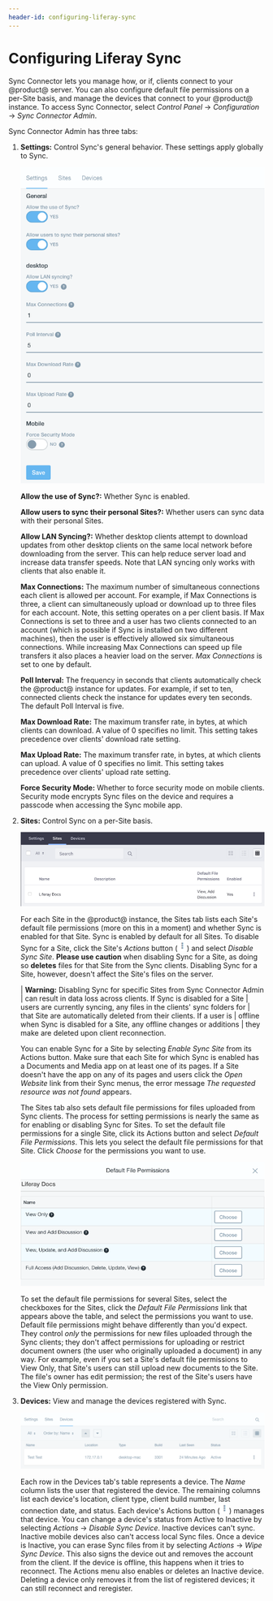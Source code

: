 ```yaml
---
header-id: configuring-liferay-sync
---
```


# Configuring Liferay Sync

Sync Connector lets you manage how, or if, clients connect to your @product@
server. You can also configure default file permissions on a per-Site basis, and
manage the devices that connect to your @product@ instance. To access Sync
Connector, select *Control Panel* &rarr; *Configuration* &rarr; *Sync Connector
Admin*. 

Sync Connector Admin has three tabs: 

1.  **Settings:** Control Sync's general behavior. These settings apply globally 
    to Sync. 

    ![Figure 1: The Control Panel's Configuration section contains Sync Connector Admin.](../../../../images/sync-admin-01.png)

    **Allow the use of Sync?:** Whether Sync is enabled.

    **Allow users to sync their personal Sites?:** Whether users can sync data 
    with their personal Sites. 

    **Allow LAN Syncing?:** Whether desktop clients attempt to download 
    updates from other desktop clients on the same local network before 
    downloading from the server. This can help reduce server load and increase 
    data transfer speeds. Note that LAN syncing only works with clients that 
    also enable it. 

    **Max Connections:** The maximum number of simultaneous connections each 
    client is allowed per account. For example, if Max Connections is three, a 
    client can simultaneously upload or download up to three files for each 
    account. Note, this setting operates on a per client basis. If Max 
    Connections is set to three and a user has two clients connected to an 
    account (which is possible if Sync is installed on two different 
    machines), then the user is effectively allowed six simultaneous 
    connections. While increasing Max Connections can speed up file transfers 
    it also places a heavier load on the server. *Max Connections* is set to 
    one by default. 

    **Poll Interval:** The frequency in seconds that clients automatically 
    check the @product@ instance for updates. For example, if set to ten, 
    connected clients check the instance for updates every ten seconds. The 
    default Poll Interval is five. 

    **Max Download Rate:** The maximum transfer rate, in bytes, at which 
    clients can download. A value of 0 specifies no limit. This setting takes 
    precedence over clients' download rate setting. 

    **Max Upload Rate:** The maximum transfer rate, in bytes, at which clients 
    can upload. A value of 0 specifies no limit. This setting takes precedence 
    over clients' upload rate setting. 

    **Force Security Mode:** Whether to force security mode on mobile clients. 
    Security mode encrypts Sync files on the device and requires a passcode 
    when accessing the Sync mobile app. 

2.  **Sites:** Control Sync on a per-Site basis. 

    ![Figure 2: Sync Connector Admin's Sites tab lets you manage Sync on a per-Site basis.](../../../../images/sync-admin-02.png)
 
    For each Site in the @product@ instance, the Sites tab lists each Site's 
    default file permissions (more on this in a moment) and whether Sync is 
    enabled for that Site. Sync is enabled by default for all Sites. To disable 
    Sync for a Site, click the Site's *Actions* button 
    (![Actions](../../../../images/icon-actions.png)) and select 
    *Disable Sync Site*. **Please use caution** when disabling Sync for a Site, 
    as doing so **deletes** files for that Site from the Sync clients. Disabling
    Sync for a Site, however, doesn't affect the Site's files on the server. 

    | **Warning:** Disabling Sync for specific Sites from Sync Connector Admin 
    | can result in data loss across clients. If Sync is disabled for a Site 
    | users are currently syncing, any files in the clients' sync folders for 
    | that Site are automatically deleted from their clients. If a user is 
    | offline when Sync is disabled for a Site, any offline changes or additions 
    | they make are deleted upon client reconnection. 

    You can enable Sync for a Site by selecting *Enable Sync Site* from its 
    Actions button. Make sure that each Site for which Sync is enabled has a 
    Documents and Media app on at least one of its pages. If a Site doesn't have 
    the app on any of its pages and users click the *Open Website* link from 
    their Sync menus, the error message *The requested resource was not found* 
    appears. 

    The Sites tab also sets default file permissions for files uploaded from
    Sync clients. The process for setting permissions is nearly the same as for
    enabling or disabling Sync for Sites. To set the default file permissions
    for a single Site, click its Actions button and select *Default File
    Permissions*. This lets you select the default file permissions for that
    Site. Click *Choose* for the permissions you want to use. 

    ![Figure 3: Click *Choose* to select the default file permissions for a Site in Sync.](../../../../images/sync-admin-03.png)

    To set the default file permissions for several Sites, select the checkboxes 
    for the Sites, click the *Default File Permissions* link that appears above 
    the table, and select the permissions you want to use. Default file 
    permissions might behave differently than you'd expect. They control *only* 
    the permissions for new files uploaded through the Sync clients; they don't 
    affect permissions for uploading or restrict document owners (the user who 
    originally uploaded a document) in any way. For example, even if you set a 
    Site's default file permissions to View Only, that Site's users can still 
    upload new documents to the Site. The file's owner has edit permission; the 
    rest of the Site's users have the View Only permission. 

3.  **Devices:** View and manage the devices registered with Sync. 

    ![Figure 4: Sync Connector Admin's Devices tab lists all the devices Sync has registered.](../../../../images/sync-admin-devices.png)

    Each row in the Devices tab's table represents a device. The *Name* column 
    lists the user that registered the device. The remaining columns list each 
    device's location, client type, client build number, last connection date, 
    and status. Each device's Actions button 
    (![Actions](../../../../images/icon-actions.png)) manages that 
    device. You can change a device's status from Active to Inactive by 
    selecting *Actions* &rarr; *Disable Sync Device*. Inactive devices can't 
    sync. Inactive mobile devices also can't access local Sync files. Once
    a device is Inactive, you can erase Sync files from it by selecting
    *Actions* &rarr; *Wipe Sync Device*. This also signs the device out and
    removes the account from the client. If the device is offline, this happens
    when it tries to reconnect. The Actions menu also enables or deletes an
    Inactive device. Deleting a device only removes it from the list of
    registered devices; it can still reconnect and reregister. 
